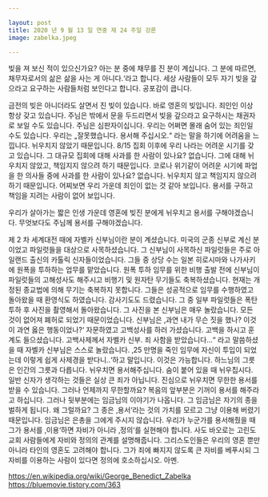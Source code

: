 ```yaml
---

layout: post
title: 2020 년 9 월 13 일 연중 제 24 주일 강론 
image: zabelka.jpeg

---
```


빚을 져 보신 적이 있으신가요? 아는 분 중에 채무를 진 분이 계십니다. 그 분에 따르면‚ 채무자로서의 삶은 삶을 사는 게 아니다.‘라고 합니다. 세상 사람들이 모두 자기 빚을 갚으라고 요구하는 사람들처럼 보인다고 합니다. 공포감이 큽니다.

금전의 빚은 아니더라도 살면서 진 빚이 있습니다. 바로 영혼의 빚입니다. 죄인인 이상 항상 갖고 있습니다. 주님은 밖에서 문을 두드리면서 빚을 갚으라고 요구하시는 채권자로 보일 수도 있습니다. 주님은 심판자이십니다. 우리는 어쩌면 몰래 숨어 있는 죄인일 수도 있습니다. 우리는 „잘못했습니다. 용서해 주십시오.“ 라는 말을 하기에 어려움을 느낍니다. 뉘우치지 않았기 때문입니다. 8/15 집회 이후에 우리 나라는 어려운 시기를 갖고 있습니다. 그 대규모 집회에 대해 사과를 한 사람이 있나요? 없습니다. 그에 대해 뉘우치지 않았고, 책임지지 않으려 하기 때문입니다. 코로나 위기같이 어려운 시기에 파업을 한 의사들 중에 사과를 한 사람이 있나요? 없습니다. 뉘우치지 않고 책임지지 않으려 하기 때문입니다. 어찌보면 우리 가운데 죄인이 없는 것 같아 보입니다. 용서를 구하고 책임을 지려는 사람이 없어 보입니다.

우리가 살아가는 짧은 인생 가운데 영혼에 빚진 분에게 뉘우치고 용서를 구해야겠습니다. 무엇보다도 주님께 용서를 구해야겠습니다.

제 2 차 세계대전 때에 자벨카 신부님이란 분이 계셨습니다. 미국의 군종 신부로 계신 분이었고 파일럿들을 대상으로 사목하셨습니다. 그 신부님이 사목하신 파일럿들은 주로 아일랜드 출신의 카톨릭 신자들이었습니다. 그들 중 상당 수는 일본 히로시마와 나가사키에 원폭을 투하하는 업무를 맡았습니다. 원폭 투하 임무를 위한 비행 출발 전에 신부님이 파일럿들의 고해성사도 해주시고 비행기 및 원자탄 무기들도 축복하셨습니다. 현재는 개정된 종교법에 의해 무기는 축복하지 못합니다. 그들은 성공적으로 임무를 수행하였고 돌아왔을 때 환영식도 하였습니다. 감사기도도 드렸습니다. 그 중 일부 파일럿들은 폭탄 투하 후 사진을 촬영해서 돌아왔습니다. 그 사진을 본 신부님은 매우 놀랐습니다. 모든 것이 없어져 폐허로 되었기 때문이었습니다. 신부님은 ‚과연 내가 무슨 짓을 했나? 이것이 과연 옳은
행동이었나?‘ 자문하였고 고백성사를 하러 가셨습니다. 고백을 하시고 훈계도 들으셨습니다. 고백사제께서 자벨카 신부. 죄 사함을 받았습니다...“ 라고 말씀하셨을 때 자벨카 신부님은 스스로 놀랐습니다. ‚25 만명을 죽인 임무에 자신이 투입이 되었는데 이렇게 쉽게 사제경을 받다니..‘하고 말입니다. 이것은 가능합니다. 하느님의 그릇은 인간의 그릇과 다릅니다. 뉘우치면 용서해주십니다. 숨이 붙어 있을 때 뉘우칩시다. 일반 신자가 생각하는 것들은 실상 큰 죄가 아닙니다. 진심으로 뉘우치면 무한한 용서를 받을 수 있습니다. 그러나 언제까지 무한할까요? 복음의 앞부분은 기꺼이 용서를 해주라고 하십니다. 그러나 뒷부분에는 임금님의 이야기가 나옵니다. 그 임금님은 자기의 종을 벌하게 됩니다. 왜 그럴까요? 그 종은 ‚용서‘라는 것의 가치를 모르고 그냥 이용해 버렸기 때문입니다. 임금님은 은총을 그에게 주시지 않습니다. 우리가 누군가를 용서해줬을 때 그가 용서를 ‚이용‘하면 자비가 아니라 ‚정의‘를 실현해야 합니다. 사도 바오로는 고린도 교회 사람들에게 자비와 정의의 관계를 설명해줍니다. 그리스도인들은 우리의 영혼 뿐만 아니라 타인의 영혼도 고려해야 합니다. 그가 죄에 빠지지 않도록 큰 자비를 베푸시되 그 자비를 이용하는 사람이 있다면 정의에 호소하십시오. 아멘.

https://en.wikipedia.org/wiki/George_Benedict_Zabelka
https://bluemovie.tistory.com/363
